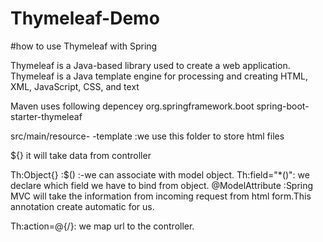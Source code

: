 # Thymeleaf-Demo

#how to use Thymeleaf with Spring

Thymeleaf is a Java-based library used to create a web application.
Thymeleaf is a Java template engine for processing and creating HTML, XML, JavaScript, CSS, and text

Maven uses following depencey
<dependency>
   <groupId>org.springframework.boot</groupId>
   <artifactId>spring-boot-starter-thymeleaf</artifactId>
</dependency>

src/main/resource-
-template :we use this folder to store html files

${}  it will take data from controller

Th:Object{} :$() :-we can associate with model object.
Th:field="*()": we declare which field we have to bind from object.
@ModelAttribute :Spring MVC will take the information from incoming request from html form.This annotation create automatic for us.

Th:action=@{/}: we map url to the controller.

